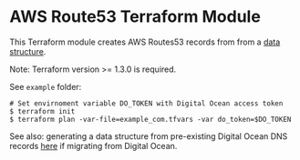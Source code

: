 # AWS Route53 Terraform Module

This Terraform module creates AWS Routes53 records from from a [data structure](https://github.com/mangomagic/digitalocean-dns/blob/main/example/example_com.tfvars).

Note: Terraform version >= 1.3.0 is required.

See `example` folder:

```
# Set envirnoment variable DO_TOKEN with Digital Ocean access token
$ terraform init
$ terraform plan -var-file=example_com.tfvars -var do_token=$DO_TOKEN
```

See also: generating a data structure from pre-existing Digital Ocean DNS records [here](https://github.com/mangomagic/digitalocean-dns-data) if migrating from Digital Ocean.